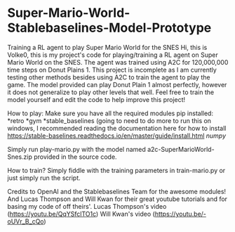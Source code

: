 # Super-Mario-World-Stablebaselines-Model-Prototype
Training a RL agent to play Super Mario World for the SNES 
Hi, this is Volke0, this is my project's code for playing/training a RL agent on Super Mario World on the SNES. The agent was trained using A2C for 120,000,000 time steps on Donut Plains 1. This project is incomplete as I am currently testing other methods besides using A2C to train the agent to play the game.  The model provided can play Donut Plain 1 almost perfectly, however it does not generalize to play other levels that well.  Feel free to train the model yourself and edit the code to help improve this project!

How to play:
Make sure you have all the required modules pip installed:
  *retro
  *gym
  *stable_baselines (going to need to do more to run this on windows, I recommended reading the documentation here for how to install https://stable-baselines.readthedocs.io/en/master/guide/install.html
  *numpy*
 
  
Simply run play-mario.py with the model named a2c-SuperMarioWorld-Snes.zip provided in the source code.


How to train?
Simply fiddle with the training parameters in train-mario.py or just simply run the script.


Credits to OpenAI and the Stablebaselines Team for the awesome modules!
And Lucas Thompson and Will Kwan for their great youtube tutorials and for basing my code of off theirs'. 
Lucas Thompson's video (https://youtu.be/QqYSfclTO1c)
Will Kwan's video (https://youtu.be/-oUVr_B_cQo)
